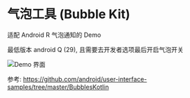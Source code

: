 # 气泡工具 (Bubble Kit)

适配 Android R 气泡通知的 Demo

最低版本 android Q (29), 且需要去开发者选项最后开启气泡开关

![Demo 界面](https://pictures.jeasoon.com/github/bubblekit_demo2.png)

参考: https://github.com/android/user-interface-samples/tree/master/BubblesKotlin
